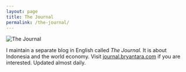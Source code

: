 ```yaml
---
layout: page
title: The Journal
permalink: /the-journal/
---
```

![The Journal](https://raw.githubusercontent.com/bryantara/bryantara.github.io/master/images/THE%20JOURNAL.JPG)

I maintain a separate blog in English called _The Journal._ It is about Indonesia and the world economy. Visit [journal.bryantara.com](https://journal.bryantara.com) if you are interested. Updated almost daily.
